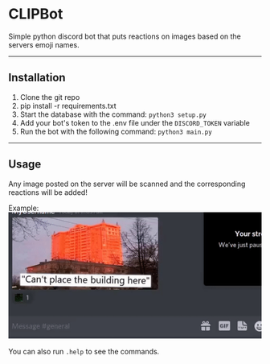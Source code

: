 # CLIPBot

Simple python discord bot that puts reactions on images based on the servers emoji names.

****

## Installation

1. Clone the git repo
2. pip install -r requirements.txt
3. Start the database with the command: `python3 setup.py`
4. Add your bot's token to the .env file under the `DISCORD_TOKEN` variable
5. Run the bot with the following command: `python3 main.py`

***

## Usage

Any image posted on the server will be scanned and the corresponding reactions will be added!

Example:
![](./image_examples/usage.gif)

You can also run `.help` to see the commands.
